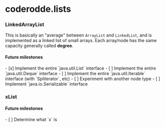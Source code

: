 # coderodde.lists
### LinkedArrayList
This is basically an "average" between `ArrayList` and `LinkedList`, and is implemented as a linked list of small arrays. Each array/node has the same capacity generally called __degree__.
<h4>Future milestones</h4>
- [x] Implement the entire `java.util.List` interface
- [ ] Implement the entire `java.util.Deque` interface
- [ ] Implement the entire `java.util.Iterable` interface (with `Spliterator`, etc)
- [ ] Experiment with another node type
- [ ] Implement `java.io.Serializable` interface

### xList
<h4>Future milestones</h4>
- [ ] Determine what `x` is
